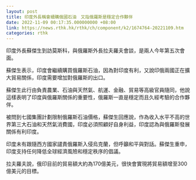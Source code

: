 ```yaml
---
layout: post
title: 印度外長稱會續購俄國石油　又指俄羅斯是穩定合作夥伴
date: 2022-11-09 00:17:35.000000000 +08:00
link: https://news.rthk.hk/rthk/ch/component/k2/1674764-20221109.htm
categories: rthk
---
```


印度外長蘇傑生到訪莫斯科，與俄羅斯外長拉夫羅夫會談，是兩人今年第五次會面。

蘇傑生表示，印度會繼續購買俄羅斯石油，因為對印度有利，又說印俄兩國正在擴大貿易關係，印度需要增加對俄羅斯的出口。

蘇傑生此行由負責農業、石油與天然氣、航運、金融、貿易等高級官員隨同，他說這樣表明了印度與俄羅斯關係的重要性，俄羅斯一直是穩定而且久經考驗的合作夥伴。

被問到七國集團計劃限制俄羅斯石油價格，蘇傑生回應說，作為收入水平不高的世界第三大石油和天然氣消費國，印度必須照顧好自身利益，印度認為與俄羅斯發展關係有利印度。 

印度未有跟隨西方國家譴責俄羅斯入侵烏克蘭，但呼籲和平與對話。蘇傑生重申，印度支持任何降低全球經濟風險和穩定秩序的倡議。

拉夫羅夫說，俄印目前的貿易額大約為170億美元，很快會實現將貿易額增至300億美元的目標。
